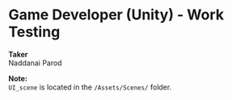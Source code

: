 # Game Developer (Unity) - Work Testing

**Taker**  
Naddanai Parod

**Note:**  
`UI_scene` is located in the `/Assets/Scenes/` folder.

